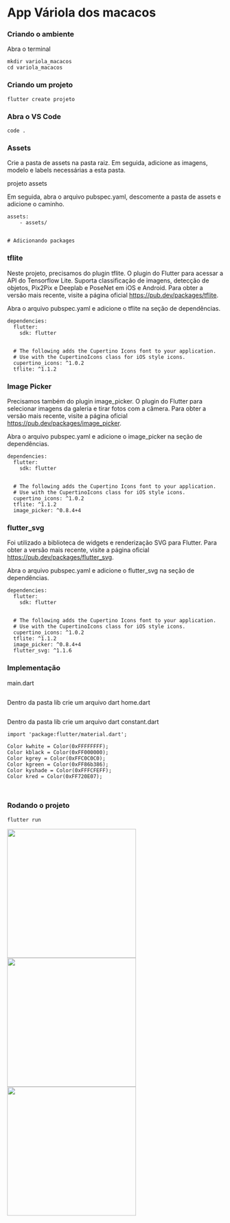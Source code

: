 
# App Váriola dos macacos

### Criando o ambiente
Abra o terminal
```
mkdir variola_macacos
cd variola_macacos
```
### Criando um projeto
```
flutter create projeto
```

### Abra o VS Code
```
code .
```
### Assets
Crie a pasta de assets na pasta raiz. Em seguida, adicione as imagens, modelo e labels necessárias a esta pasta.

projeto
    assets

Em seguida, abra o arquivo pubspec.yaml, descomente a pasta de assets e adicione o caminho.

```
assets:
    - assets/


# Adicionando packages
```

### tflite

Neste projeto, precisamos do plugin tflite. O plugin do Flutter para acessar a API do Tensorflow Lite. Suporta classificação de imagens, detecção de objetos, Pix2Pix e Deeplab e PoseNet em iOS e Android. Para obter a versão mais recente, visite a página oficial https://pub.dev/packages/tflite.

Abra o arquivo pubspec.yaml e adicione o tflite na seção de dependências.

```
dependencies:
  flutter:
    sdk: flutter


  # The following adds the Cupertino Icons font to your application.
  # Use with the CupertinoIcons class for iOS style icons.
  cupertino_icons: ^1.0.2
  tflite: ^1.1.2

```
### Image Picker

Precisamos também do plugin image_picker. O  plugin do Flutter para selecionar imagens da galeria e tirar fotos com a câmera. Para obter a versão mais recente, visite a página oficial https://pub.dev/packages/image_picker.

Abra o arquivo pubspec.yaml e adicione o image_picker na seção de dependências.

```
dependencies:
  flutter:
    sdk: flutter


  # The following adds the Cupertino Icons font to your application.
  # Use with the CupertinoIcons class for iOS style icons.
  cupertino_icons: ^1.0.2
  tflite: ^1.1.2
  image_picker: ^0.8.4+4

```

### flutter_svg

Foi utilizado a biblioteca de widgets e renderização SVG para Flutter. Para obter a versão mais recente, visite a página oficial https://pub.dev/packages/flutter_svg.

Abra o arquivo pubspec.yaml e adicione o flutter_svg na seção de dependências.

```
dependencies:
  flutter:
    sdk: flutter


  # The following adds the Cupertino Icons font to your application.
  # Use with the CupertinoIcons class for iOS style icons.
  cupertino_icons: ^1.0.2
  tflite: ^1.1.2
  image_picker: ^0.8.4+4
  flutter_svg: ^1.1.6

```

### Implementação
main.dart
```
```

Dentro da pasta lib crie um arquivo dart
home.dart	
```

```

Dentro da pasta lib crie um arquivo dart constant.dart

```
import 'package:flutter/material.dart';

Color kwhite = Color(0xFFFFFFFF);
Color kblack = Color(0xFF000000);
Color kgrey = Color(0xFFC0C0C0);
Color kgreen = Color(0xFF86b386);
Color kyshade = Color(0xFFFCFEFF);
Color kred = Color(0xFF720E07);



```

### Rodando o projeto
```
flutter run
```

<img src="t1.jpg" width="300px"/> <img src="t2.jpg" width="300px"/> <img src="t3.jpg" width="300px"/>

